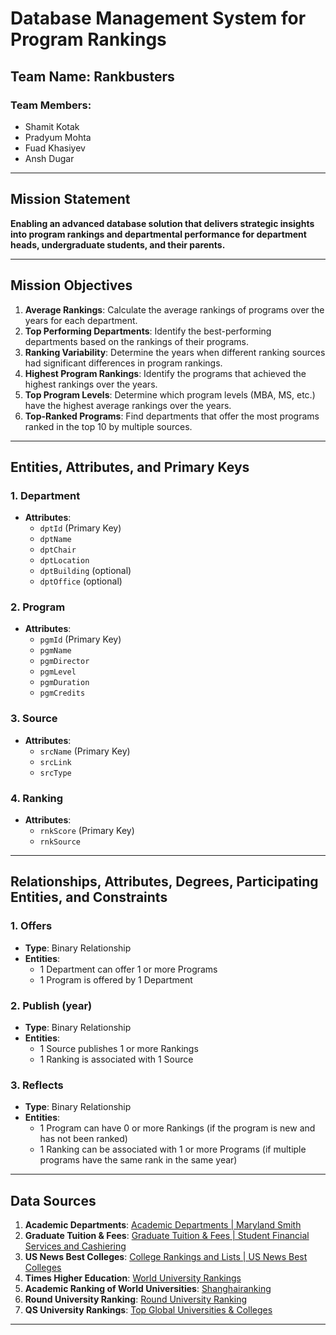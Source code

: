 # Database Management System for Program Rankings

## Team Name: Rankbusters

### Team Members:
- Shamit Kotak
- Pradyum Mohta
- Fuad Khasiyev
- Ansh Dugar


---

## Mission Statement

**Enabling an advanced database solution that delivers strategic insights into program rankings and departmental performance for department heads, undergraduate students, and their parents.**

---

## Mission Objectives

1. **Average Rankings**: Calculate the average rankings of programs over the years for each department.
2. **Top Performing Departments**: Identify the best-performing departments based on the rankings of their programs.
3. **Ranking Variability**: Determine the years when different ranking sources had significant differences in program rankings.
4. **Highest Program Rankings**: Identify the programs that achieved the highest rankings over the years.
5. **Top Program Levels**: Determine which program levels (MBA, MS, etc.) have the highest average rankings over the years.
6. **Top-Ranked Programs**: Find departments that offer the most programs ranked in the top 10 by multiple sources.

---

## Entities, Attributes, and Primary Keys

### 1. Department
- **Attributes**: 
  - `dptId` (Primary Key)
  - `dptName`
  - `dptChair`
  - `dptLocation`
  - `dptBuilding` (optional)
  - `dptOffice` (optional)

### 2. Program
- **Attributes**: 
  - `pgmId` (Primary Key)
  - `pgmName`
  - `pgmDirector`
  - `pgmLevel`
  - `pgmDuration`
  - `pgmCredits`

### 3. Source
- **Attributes**: 
  - `srcName` (Primary Key)
  - `srcLink`
  - `srcType`

### 4. Ranking
- **Attributes**: 
  - `rnkScore` (Primary Key)
  - `rnkSource`

---

## Relationships, Attributes, Degrees, Participating Entities, and Constraints

### 1. Offers
- **Type**: Binary Relationship
- **Entities**: 
  - 1 Department can offer 1 or more Programs
  - 1 Program is offered by 1 Department

### 2. Publish (year)
- **Type**: Binary Relationship
- **Entities**: 
  - 1 Source publishes 1 or more Rankings
  - 1 Ranking is associated with 1 Source

### 3. Reflects
- **Type**: Binary Relationship
- **Entities**: 
  - 1 Program can have 0 or more Rankings (if the program is new and has not been ranked)
  - 1 Ranking can be associated with 1 or more Programs (if multiple programs have the same rank in the same year)

---

## Data Sources

1. **Academic Departments**: [Academic Departments | Maryland Smith](https://www.rhsmith.umd.edu/departments)
2. **Graduate Tuition & Fees**: [Graduate Tuition & Fees | Student Financial Services and Cashiering](https://billpay.umd.edu/GraduateTuition)
3. **US News Best Colleges**: [College Rankings and Lists | US News Best Colleges](https://www.usnews.com/best-colleges/rankings)
4. **Times Higher Education**: [World University Rankings](https://www.timeshighereducation.com/world-university-rankings)
5. **Academic Ranking of World Universities**: [Shanghairanking](https://www.shanghairanking.com/)
6. **Round University Ranking**: [Round University Ranking](https://roundranking.com/)
7. **QS University Rankings**: [Top Global Universities & Colleges](https://www.topuniversities.com/university-rankings)

---

